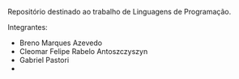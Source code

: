 Repositório destinado ao trabalho de Linguagens de Programação.

Integrantes:

- Breno Marques Azevedo
- Cleomar Felipe Rabelo Antoszczyszyn
- Gabriel Pastori
-
